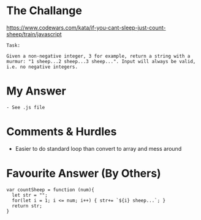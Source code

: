 # The Challange

https://www.codewars.com/kata/if-you-cant-sleep-just-count-sheep/train/javascript

```
Task:

Given a non-negative integer, 3 for example, return a string with a murmur: "1 sheep...2 sheep...3 sheep...". Input will always be valid, i.e. no negative integers.
```

# My Answer

```
- See .js file
```

# Comments & Hurdles

- Easier to do standard loop than convert to array and mess around

# Favourite Answer (By Others)

```
var countSheep = function (num){
  let str = "";
  for(let i = 1; i <= num; i++) { str+= `${i} sheep...`; }
  return str;
}
```
